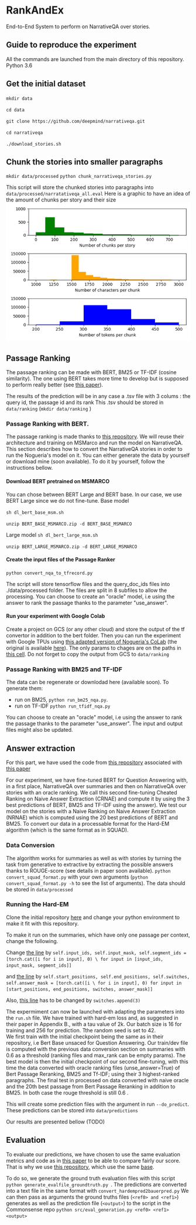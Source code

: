 # RankAndEx
End-to-End System to perform on NarrativeQA over stories. 

## Guide to reproduce the experiment
All the commands are launched from the main directory of this repository.
Python 3.6

## Get the initial dataset
`mkdir data`

`cd data`

`git clone https://github.com/deepmind/narrativeqa.git`
 
`cd narrativeqa`
 
`./download_stories.sh `

## Chunk the stories into smaller paragraphs

`mkdir data/processed`
`python chunk_narrativeqa_stories.py`

This script will store the chunked stories into paragraphs into `data/processed/narratativeqa_all.eval` 
Here is a graphic to have an idea of the amount of chunks per story and their size ![alt text](https://github.com/DbrRoxane/RankAndEx/blob/master/stat_chunks.png)

 
## Passage Ranking

The passage ranking can be made with BERT, BM25 or TF-IDF (cosine similarity).
The one using BERT takes more time to develop but is supposed to perform really better (see [this paper](https://arxiv.org/abs/1901.04085)).

The results of the prediction will be in any case a .tsv file with 3 colums : the query id, the passage id and its rank
This .tsv should be stored in `data/ranking` (`mkdir data/ranking` )

### Passage Ranking with BERT. 
The passage ranking is made thanks to [this repository](https://github.com/nyu-dl/dl4marco-bert). 
We will reuse their architecture and training on MSMarco and run the model on NarrativeQA. 
This section describes how to convert the NarrativeQA stories in order to run the Nogueria's model on it. 
You can either generate the data by yourself or download mine (soon available). 
To do it by yourself, follow the instructions bellow.

#### Download BERT pretrained on MSMARCO
You can chose between BERT Large and BERT base. In our case, we use BERT Large since we do not fine-tune. 
Base model

`sh dl_bert_base_msm.sh`

 `unzip BERT_BASE_MSMARCO.zip -d BERT_BASE_MSMARCO`
 
Large model
 `sh dl_bert_large_msm.sh`
 
 `unzip BERT_LARGE_MSMARCO.zip -d BERT_LARGE_MSMARCO`


#### Create the input files of the Passage Ranker 

`python convert_nqa_to_tfrecord.py`

The script will store tensorflow files and the query_doc_ids files into ./data/processed folder.
The files are split in 8 subfiles to allow the processing. 
You can choose to create an "oracle" model, i.e using the answer to rank the passage thanks to the parameter "use_answer". 

#### Run your experiment with Google Colab

Create a project on GCS (or any other cloud) and store the output of the tf convertor in addition to the bert folder. 
Then you can run the experiment with Google TPUs using [this adapted version of Nogueria's CoLab](https://colab.research.google.com/drive/1tR30uAIOQeniEv-noppFdtbWN_t5IJZr?usp=sharing) (the original is available [here](https://drive.google.com/open?id=1vaON2QlidC0rwZ8JFrdciWW68PYKb9Iu)). 
The only params to chages are on the paths in [this cell](https://drive.google.com/open?id=1vaON2QlidC0rwZ8JFrdciWW68PYKb9Iu). 
Do not forget to copy the output from GCS to `data/ranking`

### Passage Ranking with BM25 and TF-IDF
The data can be regenerate or downlodad here (available soon).
To generate them: 
 - run on BM25, `python run_bm25_nqa.py`. 
 - run on TF-IDF `python run_tfidf_nqa.py`

You can choose to create an "oracle" model, i.e using the answer to rank the passage thanks to the parameter "use_answer". 
The input and output files might also be updated. 

## Answer extraction
For this part, we have used the code from [this repository](https://github.com/shmsw25/qa-hard-em) associated with [this paper](https://arxiv.org/abs/1909.04849)

For our experiment, we have fine-tuned BERT for Question Answering with, in a first place, NarrativeQA over summaries and then on NarrativeQA over stories with an oracle ranking.
We call this second fine-tuning Cheated Ranking on Naive Answer Extraction (CRNAE) and compute it by using the 3 best predictions of BERT, BM25 and TF-IDF using the answer).
We test our model on the stories with a Naive Ranking on Naive Answer Extraction (NRNAE) which is computed using the 20 best predictions of BERT and BM25. 
To convert our data in a processable format for the Hard-EM algorithm (which is the same format as in SQUAD).

### Data Conversion
The algorithm works for summaries as well as with stories by turning the task from generative to extractive by extracting the possible answers thanks to ROUGE-score (see details in paper soon available). 
`python convert_squad_format.py` with your own arguments
(`python convert_squad_format.py -h` to see the list of arguments).
The data should be stored in `data/processed`

### Running the Hard-EM

Clone the initial repository [here](https://github.com/shmsw25/qa-hard-em.git) and change your python environment to make it fit with this repository.

To make it run on the summaries, which have only one passage per context, change the following.

Change [the line](https://github.com/shmsw25/qa-hard-em/blob/5620861901f097c69264e64dc77c7d653f193812/DataLoader.py#L11) by
`self.input_ids, self.input_mask, self.segment_ids = [torch.cat([i for i in input], 0) \
                                            for input in [input_ids, input_mask, segment_ids]]`

and [the line](https://github.com/shmsw25/qa-hard-em/blob/5620861901f097c69264e64dc77c7d653f193812/DataLoader.py#L16) by 
`self.start_positions, self.end_positions, self.switches, self.answer_mask = [torch.cat([i \
                for i in input], 0) for input in [start_positions, end_positions, switches, answer_mask]]`

Also, [this line](https://github.com/shmsw25/qa-hard-em/blob/5620861901f097c69264e64dc77c7d653f193812/prepro.py#L315) has to be changed by `switches.append(3)`

The expermiment can now be launched with adapting the parameters into the `run.sh` file. 
We have trained with hard-em loss and, as suggested in their paper in Appendix B., with a tau value of 2k.
Our batch size is 16 for training and 256 for prediction. 
Tthe random seed is set to 42.  
We first train with the initial checkpoint being the same as in their repository, i.e Bert Base unsaced for Question Answering. 
Our train/dev file is computed with the previous data conversion section on summaries with 0.6 as a threshold (ranking files and max_rank can be empty params). 
The best model is then the initial checkpoint of our second fine-tuning, with this time the data converted with oracle ranking files (unse_answer=True) of Bert Passage Reranking, BM25 and Tf-IDF; using their 3 highest-ranked paragraphs. 
The final test in processed on data converted with naive oracle and the 20th best passage from Bert Passage Reranking in addition to BM25.
In both case the rouge threshold is still 0.6 .

This will create some prediction files with the argument in run `--do_predict`.
These predictions can be stored into `data/predictions`

Our results are presented bellow (TODO)

## Evaluation

To evaluate our predictions, we have chosen to use the same evaluation metrics and code as in [this paper](https://arxiv.org/abs/1905.10847) to be able to compare fairly our score. 
That is why we use [this repository](https://github.com/yicheng-w/CommonSenseMultiHopQA/), which use the same [base](https://github.com/tylin/coco-caption). 

To do so, we generate the ground truth evaluation files with this script `python generate_evalfile_groundtruth.py `.
The predictions are converted into a text file in the same format with `convert_hardempred2bauerpred.py`
We can then pass as arguments the ground truths files (`<ref0> and <ref1>`) generates as well as the prediction file (`<output>`) to the script in the Commonsense 
repo `python src/eval_generation.py <ref0> <ref1> <output>`
